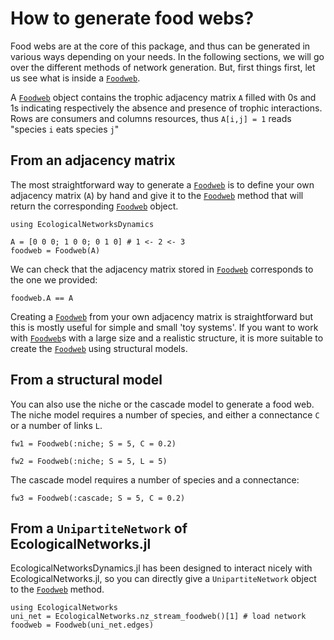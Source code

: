 # How to generate food webs?

Food webs are at the core of this package,
and thus can be generated in various ways depending on your needs.
In the following sections, we will go over the different methods of network generation.
But, first things first, let us see what is inside a [`Foodweb`](@ref).

A [`Foodweb`](@ref) object contains the trophic adjacency matrix `A` filled with 0s and 1s 
indicating respectively the absence and presence of trophic interactions.
Rows are consumers and columns resources, thus `A[i,j] = 1` reads "species `i` eats species `j`"
 
## From an adjacency matrix

The most straightforward way to generate a [`Foodweb`](@ref) is to
define your own adjacency matrix (`A`) by hand
and give it to the [`Foodweb`](@ref) method
that will return the corresponding [`Foodweb`](@ref) object.

```@setup econetd
using EcologicalNetworksDynamics
```

```@example econetd
A = [0 0 0; 1 0 0; 0 1 0] # 1 <- 2 <- 3
foodweb = Foodweb(A)
```

We can check that the adjacency matrix stored in [`Foodweb`](@ref)
corresponds to the one we provided:

```@example econetd
foodweb.A == A
```

Creating a [`Foodweb`](@ref) from your own adjacency matrix is straightforward
but this is mostly useful for simple and small 'toy systems'.
If you want to work with [`Foodweb`](@ref)s with a large size and a realistic structure,
it is more suitable to create the [`Foodweb`](@ref) using structural models.

## From a structural model

You can also use the niche or the cascade model to generate a food web. The niche model requires a number of species, and either a connectance `C` or a number of links `L`. 

```@example econetd
fw1 = Foodweb(:niche; S = 5, C = 0.2)
```

```@example econetd
fw2 = Foodweb(:niche; S = 5, L = 5)
```

The cascade model requires a number of species and a connectance:

```@example econetd
fw3 = Foodweb(:cascade; S = 5, C = 0.2)
```

## From a `UnipartiteNetwork` of EcologicalNetworks.jl

EcologicalNetworksDynamics.jl has been designed to interact nicely with EcologicalNetworks.jl,
so you can directly give a `UnipartiteNetwork` object to the [`Foodweb`](@ref) method.

```@example econetd
using EcologicalNetworks
uni_net = EcologicalNetworks.nz_stream_foodweb()[1] # load network
foodweb = Foodweb(uni_net.edges)
```